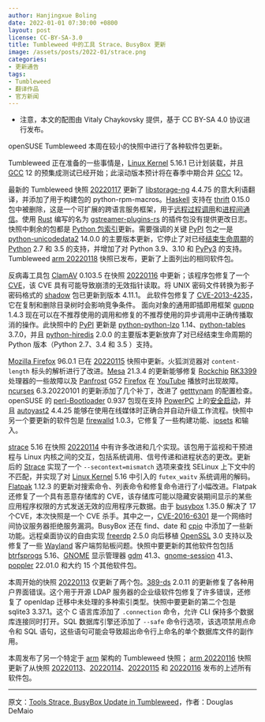 ```yaml
---
author: Hanjingxue Boling
date: 2022-01-01 07:30:00 +0800
layout: post
license: CC-BY-SA-3.0
title: Tumbleweed 中的工具 Strace、BusyBox 更新
image: /assets/posts/2022-01/strace.png
categories:
- 更新通告
tags:
- Tumbleweed
- 翻译作品
- 官方新闻
---
```


- 注意，本文的配图由 Vitaly Chaykovsky 提供，基于 CC BY-SA 4.0 协议进行发布。

openSUSE Tumbleweed 本周在较小的快照中进行了各种软件包更新。

Tumbleweed 正在准备的一些事情是，[Linux Kernel](https://www.kernel.org/) 5.16.1 已计划装载，并且 [GCC](https://gcc.gnu.org/) 12 的预集成测试已经开始；此滚动版本预计将在春季中期合并 [GCC](https://gcc.gnu.org/) 12。

最新的 Tumbleweed 快照 [20220117](https://lists.opensuse.org/archives/list/factory@lists.opensuse.org/thread/46VGHTG3ELSVZV34GUYN3ESKYMESFT3G/) 更新了 [libstorage-ng](https://github.com/openSUSE/libstorage-ng) 4.4.75 的意大利语翻译，并添加了用于构建包的 python-rpm-macros。[Haskell](https://www.haskell.org/) 支持在 [thrift](https://thrift.apache.org/) 0.15.0 包中被删除，这是一个可扩展的跨语言服务框架，用于[远程过程调用](https://en.wikipedia.org/wiki/Remote_procedure_call)和[进程间通信](https://en.wikipedia.org/wiki/Inter-process_communication)。使用 [Rust](https://www.rust-lang.org/) 编写的名为 [gstreamer-plugins-rs](https://gitlab.freedesktop.org/gstreamer/gst-plugins-rs) 的插件包没有提供更改日志。快照中剩余的包都是 [Python 包索引](https://pypi.org/)更新。需要强调的关键 [PyPI](https://pypi.org/) 包之一是 [python-unicodedata2](https://pypi.org/project/unicodedata2/) 14.0.0 的主要版本更新，它停止了对已经[结束生命周期](https://en.wikipedia.org/wiki/End-of-life_product)的 [Python](https://www.python.org/) 2.7 和 3.5 的支持，并增加了对 Python 3.9、3.10 和 [PyPy3](https://www.pypy.org/) 的支持。Tumbleweed [arm 20220118](https://lists.opensuse.org/archives/list/arm@lists.opensuse.org/thread/6Y5UILGXNK2DHKE7E4TIVQCLXQ62B75W/) 快照已发布，更新了上面列出的相同软件包。

反病毒工具包 [ClamAV](https://www.clamav.net/) 0.103.5 在快照 [20220116](https://lists.opensuse.org/archives/list/factory@lists.opensuse.org/thread/GLHGR533JVNVGTHEFDSPLTVN7WNON2GE/) 中更新；该程序包修复了一个 [CVE](https://en.wikipedia.org/wiki/Common_Vulnerabilities_and_Exposures)，该 CVE 具有可能导致崩溃的无效指针读取。将 UNIX 密码文件转换为影子密码格式的 [shadow](https://github.com/shadow-maint/shadow/) 包已更新到版本 4.11.1。 此软件包修复了 [CVE-2013-4235](https://www.suse.com/security/cve/CVE-2013-4235.html)，它在复制和删除目录树时会影响竞争条件。 面向对象的通用即插即用框架 [gupnp](https://wiki.gnome.org/Projects/GUPnP) 1.4.3 现在可以在不推荐使用的调用和修复的不推荐使用的异步调用中正确传播取消的操作。此快照中的 [PyPI](https://pypi.org/) 更新是 [python-python-lzo](https://pypi.org/project/python-lzo/) 1.14、[python-tables](https://pypi.org/project/tables/) 3.7.0，并且 [python-hiredis](https://pypi.org/project/hiredis/) 2.0.0 的主要版本更新放弃了对已经结束生命周期的 Python 版本（Python 2.7、3.4 和 3.5 ）支持。

[Mozilla Firefox](https://www.mozilla.org/) 96.0.1 已在 [20220115](https://lists.opensuse.org/archives/list/factory@lists.opensuse.org/thread/KMGNCVT4LYPUSKNSYXRRADADZRMYUIAV/) 快照中更新。火狐浏览器对 `content-length` 标头的解析进行了改进。[Mesa](https://www.mesa3d.org/) 21.3.4 的更新能够修复 [Rockchip](http://www.rock-chips.com/a/en/index.html) [RK3399](http://rockchip.wikidot.com/rk3399) 处理器的一些故障以及 [Panfrost](https://docs.mesa3d.org/drivers/panfrost.html) G52 [Firefox](https://www.mozilla.org/) 在 [YouTube](https://www.youtube.com/) 播放时出现故障。[ncurses](https://en.wikipedia.org/wiki/Ncurses) 6.3.20220101 的更新添加了几个补丁，改进了 [getttynam](https://linux.die.net/man/3/getttynam) 的配置检查。openSUSE 的 [perl-Bootloader](https://github.com/openSUSE/perl-bootloader) 0.937 包现在支持 [PowerPC](https://en.wikipedia.org/wiki/PowerPC) 上的[安全启动](https://en.wikipedia.org/wiki/Unified_Extensible_Firmware_Interface#Secure_boot)，并且 [autoyast2](https://github.com/yast/yast-autoinstallation/blob/master/package/autoyast2.changes) 4.4.25 能够在使用在线媒体时正确合并自动升级工作流程。快照中另一个要更新的软件包是 [firewalld](https://firewalld.org/) 1.0.3，它修复了一些构建功能、[ipsets](https://ipset.netfilter.org/) 和输入。

[strace](https://strace.io/) 5.16 在快照 [20220114](https://lists.opensuse.org/archives/list/factory@lists.opensuse.org/thread/JFYRSJQRMYJQPZZNBH4SAZOTGFTGHW6Q/) 中有许多改进和几个实现。该包用于监视和干预进程与 Linux 内核之间的交互，包括系统调用、信号传递和进程状态的更改。更新后的 [Strace](https://strace.io/) 实现了一个 `--secontext=mismatch` 选项来查找 SELinux 上下文中的不匹配，并实现了对 [Linux Kernel](https://www.kernel.org/) 5.16 中引入的 `futex_waitv` 系统调用的解码。[Flatpak](https://flatpak.org/) 1.12.3 的更新对搜索命令、列表命令和修复命令进行了小幅改进。Flatpak 还修复了一个具有恶意存储库的 CVE，该存储库可能以隐藏安装期间显示的某些应用程序权限的方式发送无效的应用程序元数据。由于 [busybox](https://busybox.net/) 1.35.0 解决了 17 个CVE，本次快照是一个 CVE 杀手。其中之一，[CVE-2016-6301](https://cve.mitre.org/cgi-bin/cvename.cgi?name=CVE-2016-6301) 是一个网络时间协议服务器拒绝服务漏洞。BusyBox 还在 find、date 和 [cpio](https://en.wikipedia.org/wiki/Cpio) 中添加了一些新功能。远程桌面协议的自由实现 [freerdp](https://www.freerdp.com/) 2.5.0 向后移植 [OpenSSL](https://www.openssl.org/) 3.0 支持以及修复了一些 [Wayland](https://wayland.freedesktop.org/) 客户端剪贴板问题。快照中要更新的其他软件包包括 [btrfsprogs](https://btrfs.wiki.kernel.org/index.php/Main_Page) 5.16、[GNOME](https://www.gnome.org/) 显示管理器 [gdm](https://wiki.gnome.org/Projects/GDM) 41.3、[gnome-session](https://gitlab.gnome.org/GNOME/gnome-session) 41.3、[poppler](https://poppler.freedesktop.org/) 22.01.0 和大约 15 个其他软件包。

本周开始的快照 [20220113](https://lists.opensuse.org/archives/list/factory@lists.opensuse.org/thread/G7PVDLMGIUAK7YKWWSQ5RAPUGJJOHR2W/) 仅更新了两个包。[389-ds](https://directory.fedoraproject.org/) 2.0.11 的更新修复了各种用户界面错误。这个用于开源 LDAP 服务器的企业级软件包修复了许多错误，还修复了 openldap 迁移中未处理的多种索引类型。快照中要更新的第二个包是 sqlite3 3.37.1。这个 C 语言库添加了 `.connection` 命令，允许 CLI 保持多个数据库连接同时打开。SQL 数据库引擎还添加了 `--safe` 命令行选项，该选项禁用点命令和 SQL 语句，这些语句可能会导致超出命令行上命名的单个数据库文件的副作用。

本周发布了另一个特定于 [arm](https://www.arm.com/) 架构的 Tumbleweed 快照； [arm 20220116](https://lists.opensuse.org/archives/list/arm@lists.opensuse.org/thread/IATJZAMYCAUDMWZ4HVRTRT7LNZ6UC33Y/) 快照更新了从快照 [20220113](https://lists.opensuse.org/archives/list/factory@lists.opensuse.org/thread/G7PVDLMGIUAK7YKWWSQ5RAPUGJJOHR2W/)、[20220114](https://lists.opensuse.org/archives/list/factory@lists.opensuse.org/thread/JFYRSJQRMYJQPZZNBH4SAZOTGFTGHW6Q/)、[20220115](https://lists.opensuse.org/archives/list/factory@lists.opensuse.org/thread/KMGNCVT4LYPUSKNSYXRRADADZRMYUIAV/) 和 [20220116](https://lists.opensuse.org/archives/list/factory@lists.opensuse.org/thread/GLHGR533JVNVGTHEFDSPLTVN7WNON2GE/) 发布的上述所有软件包。

------

原文：[Tools Strace, BusyBox Update in Tumbleweed](https://news.opensuse.org/2022/01/21/tools-strace-busybox-up-in-tw/)，作者：Douglas DeMaio